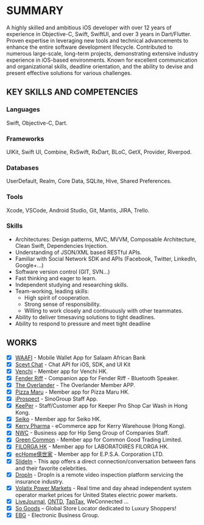 # SUMMARY

A highly skilled and ambitious iOS developer with over 12 years of experience
in Objective-C, Swift, SwiftUI, and over 3 years in Dart/Flutter. Proven
expertise in leveraging new tools and technical advancements to enhance the
entire software development lifecycle. Contributed to numerous large-scale,
long-term projects, demonstrating extensive industry experience in iOS-based
environments. Known for excellent communication and organizational skills,
deadline orientation, and the ability to devise and present effective solutions
for various challenges.

## KEY SKILLS AND COMPETENCIES

### Languages

Swift, Objective-C, Dart.

### Frameworks

UIKit, Swift UI, Combine, RxSwift, RxDart, BLoC, GetX,
Provider, Riverpod.

### Databases

UserDefault, Realm, Core Data, SQLite, Hive, Shared Preferences.

### Tools

Xcode, VSCode, Android Studio, Git, Mantis, JIRA, Trello.

### Skills

- Architectures: Design patterns, MVC, MVVM, Composable Architecture, Clean Swift, Dependencies Injection.
- Understanding of JSON/XML based RESTful APIs.
- Familiar with Social Network SDK and APIs (Facebook, Twitter, LinkedIn, Google+...)
- Software version control (GIT, SVN...)
- Fast thinking and eager to learn.
- Independent studying and researching skills.
- Team-working, leading skills:
  - High spirit of cooperation.
  - Strong sense of responsibility.
  - Willing to work closely and continuously with other teammates.
- Ability to deliver timesaving solutions to tight deadlines.
- Ability to respond to pressure and meet tight deadline

## WORKS

- [x] [WAAFI](https://apps.apple.com/app/waafi-app/id1164281864) - Mobile Wallet App for Salaam African Bank
- [x] [Sceyt Chat](https://sceyt.com/) - Chat API for iOS, SDK, and UI Kit
- [x] [Venchi](https://apps.apple.com/app/venchi-hk-chocolate-gelato/id6448006227) - Member app for Venchi HK.
- [x] [Fender Riff](https://apps.apple.com/app/fender-riff/id6443691909) - Companion app for Fender Riff - Bluetooth Speaker.
- [x] [The Overlander](https://apps.apple.com/app/the-overlander-new/id6461309999) - The Overlander Member APP.
- [x] [Pizza Maru](https://apps.apple.com/app/pizza-maru-hk/id6446968475) - Member app for Pizza Maru HK.
- [x] [iProspect](https://www.sino.com/en/) - SinoGroup Staff App.
- [x] [KeePer](https://www.keeper.com.hk/) - Staff/Customer app for Keeper Pro Shop Car Wash in Hong Kong.
- [x] [Seiko](https://www.thongsia.com.hk/en/seiko/home/) - Member app for Seiko HK.
- [x] [Kerry Pharma](https://www.kerrypharma.com/) - eCommerce app for Kerry Warehouse (Hong Kong).
- [x] [NWC](https://www.nwconstruction.com.hk/) - Business app for Hip Seng Group of Companies Staff.
- [x] [Green Common](https://apps.apple.com/app/green-common/id1572381912) - Member app for Common Good Trading Limited.
- [x] [FILORGA HK](https://apps.apple.com/app/filorga-hk/id1528440474) - Member app for LABORATOIRES FILORGA HK.
- [x] [ecHome億世家](https://apps.apple.com/app/echome%E5%84%84%E4%B8%96%E5%AE%B6/id1484439287) - Member app for E.P.S.A. Corporation LTD.
- [x] [SlideIn](https://itunes.apple.com/app/dropin-two-places-at-once/id1324932303) - This app offers a direct connection/conversation between fans and their favorite celebrities.
- [x] [DropIn](https://itunes.apple.com/app/dropin-two-places-at-once/id1098057283) - DropIn is a remote video inspection platform servicing the insurance industry.
- [x] [Volatix Power Markets](https://itunes.apple.com/app/volatix-power-markets/id909830377) - Real time and day ahead independent system operator market prices for United States electric power markets.
- [x] [LiveJournal](https://itunes.apple.com/app/volatix-power-markets/id909830377), [ONTD](https://itunes.apple.com/app/ontd/id637598778), [TapTax](https://itunes.apple.com/app/taptax/id964786698), WeConnected …
- [x] [So Goods](http://sogoods.com/) – Global Store Locator dedicated to Luxury Shoppers!
- [x] [EBG](https://itunes.apple.com/app/ebg-electronic-business-group/id663847687) - Electronic Business Group.

